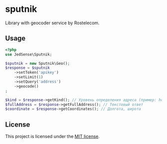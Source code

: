 # sputnik
Library with geocoder service by Rostelecom.

## Usage

```php
<?php
use JedSense\Sputnik;

$sputnik = new Sputnik\Geo();
$response = $sputnik
    ->setToken('apikey')
    ->setLimit(1)
    ->setQuery('address')
    ->geocode()
;

$kind = $response->getKind(); // Уровень определения адреса (пример: house)
$fullAddress = $response->getFullAddress(); // Текстовый ответ
$coordinate = $response->getCoordinates(); // Долгота, широта 
```

## License

This project is licensed under the [MIT license](LICENSE).

